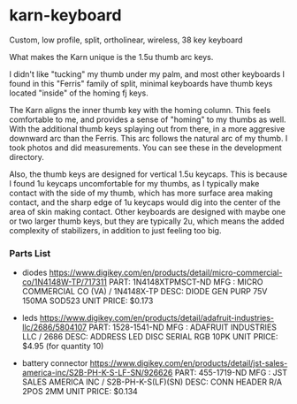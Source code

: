 # karn-keyboard
Custom, low profile, split, ortholinear, wireless, 38 key keyboard

What makes the Karn unique is the 1.5u thumb arc keys.

I didn't like "tucking" my thumb under my palm, and most other keyboards I found in this "Ferris" family of split, minimal keyboards have thumb keys located "inside" of the homing fj keys. 

The Karn aligns the inner thumb key with the homing column. This feels comfortable to me, and provides a sense of "homing" to my thumbs as well. With the additional thumb keys splaying out from there, in a more aggresive downward arc than the Ferris. This arc follows the natural arc of my thumb. I took photos and did measurements. You can see these in the development directory. 

Also, the thumb keys are designed for vertical 1.5u keycaps. This is because I found 1u keycaps uncomfortable for my thumbs, as I typically make contact with the side of my thumb, which has more surface area making contact, and the sharp edge of 1u keycaps would dig into the center of the area of skin making contact. 
Other keyboards are designed with maybe one or two larger thumb keys, but they are typically 2u, which means the added complexity of stabilizers, in addition to just feeling too big.


### Parts List

- diodes
https://www.digikey.com/en/products/detail/micro-commercial-co/1N4148W-TP/717311
PART: 1N4148XTPMSCT-ND
MFG : MICRO COMMERCIAL CO (VA) / 1N4148X-TP
DESC: DIODE GEN PURP 75V 150MA SOD523
UNIT PRICE: $0.173

- leds
https://www.digikey.com/en/products/detail/adafruit-industries-llc/2686/5804107
PART: 1528-1541-ND
MFG : ADAFRUIT INDUSTRIES LLC / 2686
DESC: ADDRESS LED DISC SERIAL RGB 10PK
UNIT PRICE: $4.95 (for quantity 10)

- battery connector
https://www.digikey.com/en/products/detail/jst-sales-america-inc/S2B-PH-K-S-LF-SN/926626
PART: 455-1719-ND
MFG : JST SALES AMERICA INC / S2B-PH-K-S(LF)(SN)
DESC: CONN HEADER R/A 2POS 2MM
UNIT PRICE: $0.134
